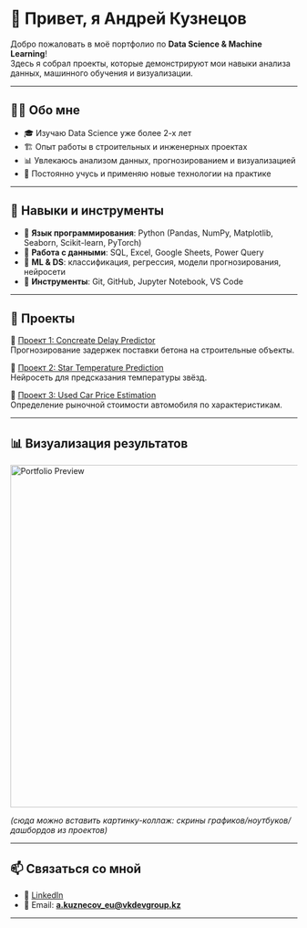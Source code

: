 # 👋 Привет, я Андрей Кузнецов  

Добро пожаловать в моё портфолио по **Data Science & Machine Learning**!  
Здесь я собрал проекты, которые демонстрируют мои навыки анализа данных, машинного обучения и визуализации.  

---

## 🧑‍💻 Обо мне  
- 🎓 Изучаю Data Science уже более 2-х лет  
- 🏗️ Опыт работы в строительных и инженерных проектах  
- 📊 Увлекаюсь анализом данных, прогнозированием и визуализацией  
- 🚀 Постоянно учусь и применяю новые технологии на практике  

---

## 🔧 Навыки и инструменты  
- 📍 **Язык программирования**: Python (Pandas, NumPy, Matplotlib, Seaborn, Scikit-learn, PyTorch)  
- 📍 **Работа с данными**: SQL, Excel, Google Sheets, Power Query  
- 📍 **ML & DS**: классификация, регрессия, модели прогнозирования, нейросети  
- 📍 **Инструменты**: Git, GitHub, Jupyter Notebook, VS Code  

---

## 📂 Проекты  

🔹 [Проект 1: Concreate Delay Predictor](./concrete_delays/README.md)   
Прогнозирование задержек поставки бетона на строительные объекты.  

🔹 [Проект 2: Star Temperature Prediction](./star_temperature/README.md)  
Нейросеть для предсказания температуры звёзд.  

🔹 [Проект 3: Used Car Price Estimation](./car_price/README.md)  
Определение рыночной стоимости автомобиля по характеристикам.  

---

## 📊 Визуализация результатов  
<img src="images/portfolio_preview.png" alt="Portfolio Preview" width="600"/>  

*(сюда можно вставить картинку-коллаж: скрины графиков/ноутбуков/дашбордов из проектов)*  

---

## 📫 Связаться со мной  
- 💼 [LinkedIn](https://www.linkedin.com/in/andrey-kuznetsov-95a0302a9/)  
- 📧 Email: **a.kuznecov_eu@vkdevgroup.kz**  

---
  
